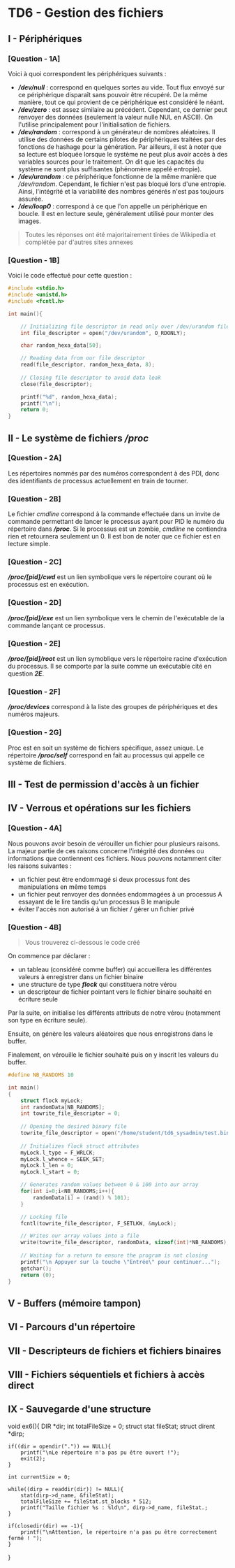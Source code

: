 # TD6 - Gestion des fichiers

## I - Périphériques
### [Question - 1A]
Voici à quoi correspondent les périphériques suivants : 
* ***/dev/null*** : correspond en quelques sortes au vide. Tout flux envoyé sur ce périphérique disparaît sans pouvoir être récupéré. De la même manière, tout ce qui provient de ce périphérique est considéré le néant. 
* ***/dev/zero*** : est assez similaire au précédent. Cependant, ce dernier peut renvoyer des données (seulement la valeur nulle NUL en ASCII). On l'utilise principalement pour l'initialisation de fichiers.
* ***/dev/random*** : correspond à un générateur de nombres aléatoires. Il utilise des données de certains pilotes de périphériques traitées par des fonctions de hashage pour la génération. Par ailleurs, il est à noter que sa lecture est bloquée lorsque le système ne peut plus avoir accès à des variables sources pour le traitement. On dit que les capacités du système ne sont plus suffisantes (phénomène appelé entropie).
* ***/dev/urandom*** : ce périphérique fonctionne de la même manière que _/dev/random_. Cependant, le fichier n'est pas bloqué lors d'une entropie. Ainsi, l'intégrité et la  variabilité des nombres générés n'est pas toujours assurée.
* ***/dev/loop0*** : correspond à ce que l'on appelle un périphérique en boucle. Il est en lecture seule, généralement utilisé pour monter des images.  

> Toutes les réponses ont été majoritairement tirées de Wikipedia et complétée par d'autres sites annexes 

### [Question - 1B]
Voici le code effectué pour cette question : 
```c
#include <stdio.h>
#include <unistd.h>
#include <fcntl.h>

int main(){

	// Initializing file descriptor in read only over /dev/urandom file
    int file_descriptor = open("/dev/urandom", O_RDONLY);

	char random_hexa_data[50];

	// Reading data from our file descriptor
    read(file_descriptor, random_hexa_data, 8);
    
	// Closing file descriptor to avoid data leak
	close(file_descriptor);

    printf("%d", random_hexa_data);
    printf("\n");
    return 0;
}
```

## II - Le système de fichiers _/proc_
### [Question - 2A]
Les répertoires nommés par des numéros correspondent à des PDI, donc des identifiants de processus actuellement en train de tourner.
### [Question - 2B]
Le fichier _cmdline_ correspond à la commande effectuée dans un invite de commande permettant de lancer le processus ayant pour PID le numéro du répertoire dans ***/proc***. Si le processus est un zombie, _cmdline_ ne contiendra rien et retournera seulement un 0. Il est bon de noter que ce fichier est en lecture simple. 
### [Question - 2C]
***/proc/\[pid\]/cwd*** est un lien symbolique vers le répertoire courant où le processus est en exécution. 
### [Question - 2D]
***/proc/\[pid\]/exe*** est un lien symbolique vers le chemin de l'exécutable de la commande lançant ce processus.
### [Question - 2E]
***/proc/\[pid\]/root*** est un lien symoblique vers le répertoire racine d'exécution du processus. Il se comporte par la suite comme un exécutable cité en question ***2E***.
### [Question - 2F]
***/proc/devices*** correspond à la liste des groupes de périphériques et des numéros majeurs.
### [Question - 2G]
Proc est en soit un système de fichiers spécifique, assez unique. Le répertoire ***/proc/self*** correspond en fait au processus qui appelle ce système de fichiers.

## III - Test de permission d'accès à un fichier

## IV - Verrous et opérations sur les fichiers
### [Question - 4A]
Nous pouvons avoir besoin de vérouiller un fichier pour plusieurs raisons. La majeur partie de ces raisons concerne l'intégrité des données ou informations que contiennent ces fichiers. 
Nous pouvons notamment citer les raisons suivantes : 
* un fichier peut être endommagé si deux processus font des manipulations en même temps
* un fichier peut renvoyer des données endommagées à un processus A essayant de le lire tandis qu'un processus B le manipule
* éviter l'accès non autorisé à un fichier / gérer un fichier privé

### [Question - 4B]
> Vous trouverez ci-dessous le code créé

On commence par déclarer :
* un tableau (considéré comme buffer) qui accueillera les différentes valeurs à enregistrer dans un fichier binaire
* une structure de type ***flock*** qui constituera notre vérou
* un descripteur de fichier pointant vers le fichier binaire souhaité en écriture seule

Par la suite, on initialise les différents attributs de notre vérou (notamment son type en écriture seule).

Ensuite, on génère les valeurs aléatoires que nous enregistrons dans le buffer. 

Finalement, on vérouille le fichier souhaité puis on y inscrit les valeurs du buffer. 

```c
#define NB_RANDOMS 10

int main()
{
	struct flock myLock;
	int randomData[NB_RANDOMS];
	int towrite_file_descriptor = 0;
	
	// Opening the desired binary file
	towrite_file_descriptor = open("/home/student/td6_sysadmin/test.bin", O_WRONLY); 
	
	// Initializes flock struct attributes
	myLock.l_type = F_WRLCK;
	myLock.l_whence = SEEK_SET; 
	myLock.l_len = 0;
	myLock.l_start = 0;

	// Generates random values between 0 & 100 into our array
	for(int i=0;i<NB_RANDOMS;i++){
		randomData[i] = (rand() % 101);
	}

	// Locking file
	fcntl(towrite_file_descriptor, F_SETLKW, &myLock);

	// Writes our array values into a file 
	write(towrite_file_descriptor, randomData, sizeof(int)*NB_RANDOMS);
	
	// Waiting for a return to ensure the program is not closing 
	printf("\n Appuyer sur la touche \"Entrée\" pour continuer...");
	getchar();
	return (0);
}
```
## V - Buffers (mémoire tampon)

## VI - Parcours d'un répertoire

## VII - Descripteurs de fichiers et fichiers binaires

## VIII - Fichiers séquentiels et fichiers à accès direct 

## IX - Sauvegarde d'une structure

void ex6(){
	DIR *dir;
	int totalFileSize = 0;
	struct stat fileStat;
	struct dirent *dirp;

	if((dir = opendir(".")) == NULL){
		printf("\nLe répertoire n'a pas pu être ouvert !");
		exit(2);
	}

	int currentSize = 0;
	
	while((dirp = readdir(dir)) != NULL){
		stat(dirp->d_name, &fileStat);
		totalFileSize += fileStat.st_blocks * 512;
		printf("Taille fichier %s : %ld\n", dirp->d_name, fileStat.;
	}

	if(closedir(dir) == -1){
		printf("\nAttention, le répertoire n'a pas pu être correctement fermé ! ");
	}


}
